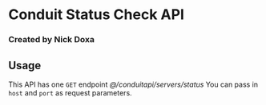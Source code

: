 # Conduit Status Check API
### Created by Nick Doxa

## Usage
This API has one `GET` endpoint *@/conduitapi/servers/status*
You can pass in `host` and `port` as request parameters.
